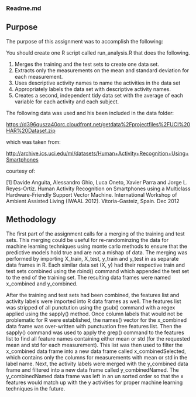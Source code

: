 ### Readme.md

## Purpose
The purpose of this assignment was to accomplish the following:

You should create one R script called run_analysis.R that does the following. 
1. Merges the training and the test sets to create one data set.
2. Extracts only the measurements on the mean and standard deviation for each measurement. 
3. Uses descriptive activity names to name the activities in the data set
4. Appropriately labels the data set with descriptive activity names. 
5. Creates a second, independent tidy data set with the average of each variable for each activity and each subject. 

The following data was used and his been included in the data folder:

https://d396qusza40orc.cloudfront.net/getdata%2Fprojectfiles%2FUCI%20HAR%20Dataset.zip 

which was taken from:

http://archive.ics.uci.edu/ml/datasets/Human+Activity+Recognition+Using+Smartphones 

courtesy of:

[1] Davide Anguita, Alessandro Ghio, Luca Oneto, Xavier Parra and Jorge L. Reyes-Ortiz. Human Activity Recognition on Smartphones using a Multiclass Hardware-Friendly Support Vector Machine. International Workshop of Ambient Assisted Living (IWAAL 2012). Vitoria-Gasteiz, Spain. Dec 2012

## Methodology
The first part of the assignment calls for a merging of the training and test sets.  This merging could be useful for re-randominzing the data for machine learning techniques using monte carlo methods to ensure that the predictive models hold true and are not a mishap of data.  The merging was performed by importing X_train, X_test, y_train and y_test in as separate data frames in R.  Each similar data set (X, y) had their respective train and test sets combined using the rbind() command which appended the test set to the end of the training set.  The resulting data frames were named x_combined and y_combined.

After the training and test sets had been combined, the features list and activity labels were imported into R data frames as well.  The features list was stripped of all punctution using the gsub() command with a regex applied using the sapply() method.  Once column labels that would not be problematic for R were established, the names() vector for the x_combined data frame was over-written with punctuation free features list.  Then the sapply() command was used to apply the grep() command to the features list to find all feature names containing either mean or std (for the requested mean and std for each measurement).  This list was then used to filter the x_combined data frame into a new data frame called x_combinedSelected, which contains only the columns for measurements with mean or std in the label name.  Next, the activity labels were merged with the y_combined data frame and filtered into a new data frame called y_combinedNamed.  The y_combinedNamed data frame was left in an un sorted order so that the x features would match up with the y activities for proper machine learning techniques in the future.
